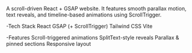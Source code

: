 A scroll-driven React + GSAP website.
It features smooth parallax motion, text reveals, and timeline-based animations using ScrollTrigger.

-Tech Stack
React
GSAP (+ ScrollTrigger)
Tailwind CSS
Vite

-Features
Scroll-triggered animations
SplitText-style reveals
Parallax & pinned sections
Responsive layout
